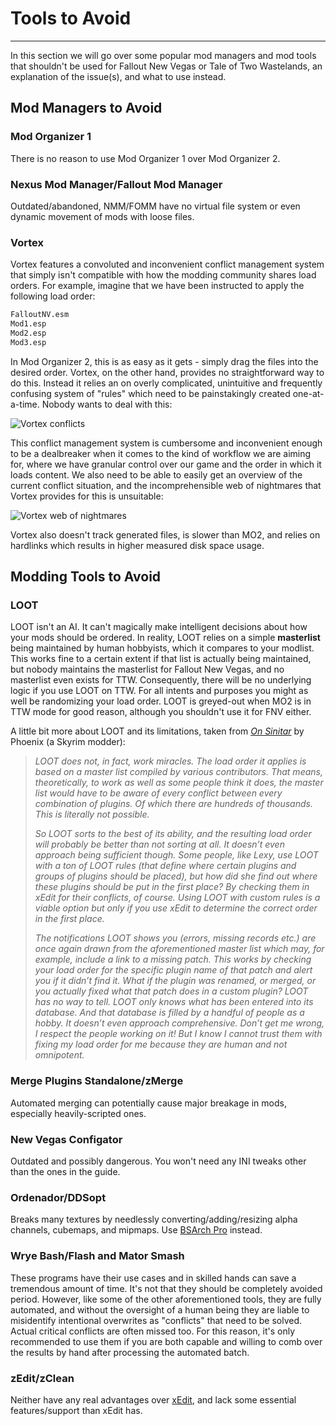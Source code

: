 ﻿# Tools to Avoid
---
In this section we will go over some popular mod managers and mod tools that shouldn't be used for Fallout New Vegas or Tale of Two Wastelands, an explanation of the issue(s), and what to use instead.
## Mod Managers to Avoid
### Mod Organizer 1
There is no reason to use Mod Organizer 1 over Mod Organizer 2.
### Nexus Mod Manager/Fallout Mod Manager
Outdated/abandoned, NMM/FOMM have no virtual file system or even dynamic movement of mods with loose files.
### Vortex
Vortex features a convoluted and inconvenient conflict management system that simply isn't compatible
with how the modding community shares load orders. For example, imagine that we have been instructed 
to apply the following load order:

```txt showLineNumbers
FalloutNV.esm
Mod1.esp
Mod2.esp
Mod3.esp
```

In Mod Organizer 2, this is as easy as it gets - simply drag the files into the desired order.
Vortex, on the other hand, provides no  straightforward way to do this. Instead it relies an on overly
complicated, unintuitive and frequently confusing system of "rules" which need to be painstakingly 
created one-at-a-time. Nobody wants to deal with this:

![Vortex conflicts](https://media.discordapp.net/attachments/766115316333150290/1091117196534616284/image.png)

This conflict management system is cumbersome and inconvenient enough to be a dealbreaker when it comes 
to the kind of workflow we are aiming for, where we have granular control over our game and the order in
which it loads content. We also need to be able to easily get an overview of the current conflict situation,
and the incomprehensible web of nightmares that Vortex provides for this is unsuitable:

![Vortex web of nightmares](https://cdn.discordapp.com/attachments/267355049666019329/1084050657574658068/unknown.jpg)

Vortex also doesn't track generated files, is slower than MO2, and relies on hardlinks which results in higher
measured disk space usage.
## Modding Tools to Avoid
### LOOT
LOOT isn't an AI. It can't magically make intelligent decisions about how your mods should be ordered. In reality,
LOOT relies on a simple **masterlist** being maintained by human hobbyists, which it compares to your modlist. 
This works fine to a certain extent if that list is actually being maintained, but nobody maintains the masterlist 
for Fallout New Vegas, and no masterlist even exists for TTW. Consequently, there will be no underlying logic if you
use LOOT on TTW. For all intents and purposes you might as well be randomizing your load order. LOOT is greyed-out when
MO2 is in TTW mode for good reason, although you shouldn't use it for FNV either.

A little bit more about LOOT and its limitations, taken from *[On Sinitar](https://docs.google.com/document/d/1F1-6lF8dI4i2Zz8iT-bv_Ci1VO9MSU4MiSUrT5JqgHA/edit#)* by Phoenix (a Skyrim modder):
> *LOOT does not, in fact, work miracles. The load order it applies is based on a master list compiled by various contributors. 
> That means, theoretically, to work as well as some people think it does, the master list would have to be aware of every conflict 
> between every combination of plugins. Of which there are hundreds of thousands. This is literally not possible.*
>
> *So LOOT sorts to the best of its ability, and the resulting load order will probably be better than not sorting at all. 
> It doesn’t even approach being sufficient though. Some people, like Lexy, use LOOT with a ton of LOOT rules (that define where 
> certain plugins and groups of plugins should be placed), but how did she find out where these plugins should be put in the first
> place? By checking them in xEdit for their conflicts, of course. Using LOOT with custom rules is a viable option but only if you
> use xEdit to determine the correct order in the first place.*
>
> *The notifications LOOT shows you (errors, missing records etc.) are once again drawn from the aforementioned master list which may,
> for example, include a link to a missing patch. This works by checking your load order for the specific plugin name of that patch 
> and alert you if it didn’t find it. What if the plugin was renamed, or merged, or you actually fixed what that patch does in a custom 
> plugin? LOOT has no way to tell. LOOT only knows what has been entered into its database. And that database is filled by a handful of 
> people as a hobby. It doesn’t even approach comprehensive. Don’t get me wrong, I respect the people working on it! But I know I cannot
> trust them with fixing my load order for me because they are human and not omnipotent.*
### Merge Plugins Standalone/zMerge
Automated merging can potentially cause major breakage in mods, especially heavily-scripted ones.
### New Vegas Configator
Outdated and possibly dangerous. You won't need any INI tweaks other than the ones in the guide.
### Ordenador/DDSopt
Breaks many textures by needlessly converting/adding/resizing alpha channels, cubemaps, and mipmaps. Use [BSArch Pro](https://www.nexusmods.com/fallout4/mods/63243) instead.
### Wrye Bash/Flash and Mator Smash
These programs have their use cases and in skilled hands can save a tremendous amount of time. It's not that they should be completely avoided period. However, like some of the other aforementioned tools, they are fully automated, and without the oversight of a human being they are liable to misidentify intentional overwrites as "conflicts" that need to be solved. Actual critical conflicts are often missed too. For this reason, it's only recommended to use them if you are both capable and willing to comb over the results by hand after processing the automated batch.
### zEdit/zClean
Neither have any real advantages over [xEdit](https://www.nexusmods.com/newvegas/mods/34703), and lack some essential features/support than xEdit has.